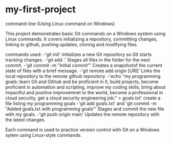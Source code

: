 # my-first-project
command-line (Using Linux command on Windows)

This project demonstrates basic Git commands on a Windows system using Linux commands. It covers initializing a repository, committing changes, linking to github, pushing updates, cloning and modifying files.

commands used: 
-'git init' initializes a new Git repository so Git starts tracking changes. 
-'git add .' Stages all files in the folder for the next commit. 
-'git commit -m "Initial commit"' Creates a snapshotof the current state of files with a brief message. 
-'git remote add origin [URl]' Links the local repository to the remote github repository. 
-'echo "my programming goals: learn Git and Github and be proficient in it, build projects, become proficient in automation and scripting, improve my coding skills, bring about impactful and positive improvemnet to the world, become a professional in cloud security, get a cloud security engineering job." > goals.txt' create a file listing my programming goals 
-'git add goals.txt' and 'git commit -m "Added goals.txt with programming goals"' Stages and commit the new file with my goals. 
-'git push origin main' Updates the remote repository with the latest changes.

Each command is used to practice version control with Git on a Windows sytem using Linux-style commands.
